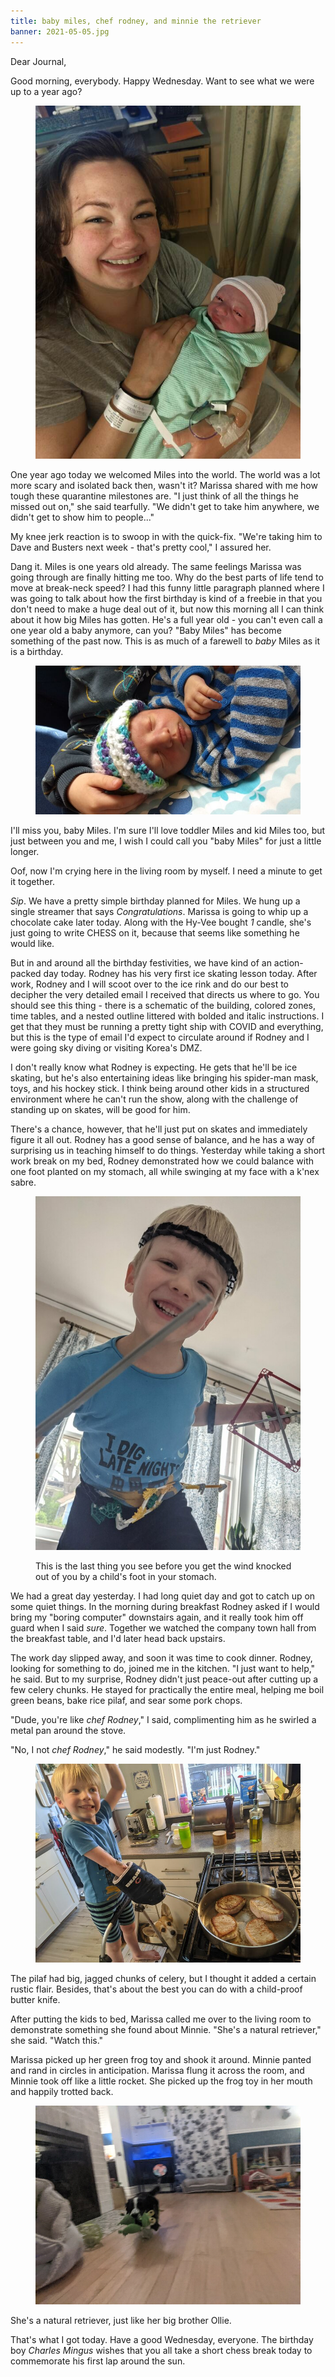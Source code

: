```yaml
---
title: baby miles, chef rodney, and minnie the retriever
banner: 2021-05-05.jpg
---
```


Dear Journal,

Good morning, everybody.  Happy Wednesday.  Want to see what we were
up to a year ago?

<figure>
  <a href="/images/2021-05-05-momma-and-miles.jpg">
    <img alt="miles-and-momma" src="/images/2021-05-05-momma-and-miles.jpg"/>
  </a>
</figure>

One year ago today we welcomed Miles into the world.  The world was a
lot more scary and isolated back then, wasn't it?  Marissa shared with
me how tough these quarantine milestones are.  "I just think of all
the things he missed out on," she said tearfully.  "We didn't get to
take him anywhere, we didn't get to show him to people..."

My knee jerk reaction is to swoop in with the quick-fix.  "We're
taking him to Dave and Busters next week - that's pretty cool," I
assured her.

Dang it.  Miles is one years old already.  The same feelings Marissa
was going through are finally hitting me too.  Why do the best parts
of life tend to move at break-neck speed?  I had this funny little
paragraph planned where I was going to talk about how the first
birthday is kind of a freebie in that you don't need to make a huge
deal out of it, but now this morning all I can think about it how big
Miles has gotten.  He's a full year old - you can't even call a one
year old a baby anymore, can you?  "Baby Miles" has become something
of the past now.  This is as much of a farewell to _baby_ Miles as it
is a birthday.

<figure>
  <a href="/images/2021-05-05-miles.jpg">
    <img alt="miles" src="/images/2021-05-05-miles.jpg"/>
  </a>
</figure>

I'll miss you, baby Miles.  I'm sure I'll love toddler Miles and kid
Miles too, but just between you and me, I wish I could call you "baby
Miles" for just a little longer.

Oof, now I'm crying here in the living room by myself.  I need a
minute to get it together.

_Sip_.  We have a pretty simple birthday planned for Miles.  We hung
up a single streamer that says _Congratulations_.  Marissa is going to
whip up a chocolate cake later today.  Along with the Hy-Vee bought
_1_ candle, she's just going to write CHESS on it, because that seems
like something he would like.

But in and around all the birthday festivities, we have kind of an
action-packed day today.  Rodney has his very first ice skating lesson
today.  After work, Rodney and I will scoot over to the ice rink and
do our best to decipher the very detailed email I received that
directs us where to go.  You should see this thing - there is a
schematic of the building, colored zones, time tables, and a nested
outline littered with bolded and italic instructions.  I get that they
must be running a pretty tight ship with COVID and everything, but
this is the type of email I'd expect to circulate around if Rodney and
I were going sky diving or visiting Korea's DMZ.

I don't really know what Rodney is expecting.  He gets that he'll be
ice skating, but he's also entertaining ideas like bringing his
spider-man mask, toys, and his hockey stick.  I think being around
other kids in a structured environment where he can't run the show,
along with the challenge of standing up on skates, will be good for
him.

There's a chance, however, that he'll just put on skates and
immediately figure it all out.  Rodney has a good sense of balance,
and he has a way of surprising us in teaching himself to do things.
Yesterday while taking a short work break on my bed, Rodney
demonstrated how we could balance with one foot planted on my stomach,
all while swinging at my face with a k'nex sabre.

<figure>
  <a href="/images/2021-05-05-fight.jpg">
    <img alt="fight" src="/images/2021-05-05-fight.jpg"/>
  </a>
  <figcaption><p>This is the last thing you see before you get the
  wind knocked out of you by a child's foot in your stomach.</p></figcaption>
</figure>

We had a great day yesterday.  I had long quiet day and got to catch
up on some quiet things.  In the morning during breakfast Rodney asked
if I would bring my "boring computer" downstairs again, and it really
took him off guard when I said _sure_.  Together we watched the
company town hall from the breakfast table, and I'd later head back
upstairs.

The work day slipped away, and soon it was time to cook dinner.
Rodney, looking for something to do, joined me in the kitchen.  "I
just want to help," he said.  But to my surprise, Rodney didn't just
peace-out after cutting up a few celery chunks.  He stayed for
practically the entire meal, helping me boil green beans, bake rice
pilaf, and sear some pork chops.

"Dude, you're like _chef Rodney_," I said, complimenting him as he
swirled a metal pan around the stove.

"No, I not _chef Rodney_," he said modestly.  "I'm just Rodney."

<figure>
  <a href="/images/2021-05-05-chef-rodney.jpg">
    <img alt="chef-rodney.jpg" src="/images/2021-05-05-chef-rodney.jpg"/>
  </a>
</figure>

The pilaf had big, jagged chunks of celery, but I thought it added a
certain rustic flair.  Besides, that's about the best you can do with
a child-proof butter knife.

After putting the kids to bed, Marissa called me over to the living
room to demonstrate something she found about Minnie.  "She's a
natural retriever," she said.  "Watch this."

Marissa picked up her green frog toy and shook it around.  Minnie
panted and rand in circles in anticipation.  Marissa flung it across
the room, and Minnie took off like a little rocket.  She picked up the
frog toy in her mouth and happily trotted back.

<figure>
  <a href="/images/2021-05-05-minnie-the-retriever.jpg">
    <img alt="minnie-the-retriever.jpg" src="/images/2021-05-05-minnie-the-retriever.jpg"/>
  </a>
</figure>

She's a natural retriever, just like her big brother Ollie.

That's what I got today.  Have a good Wednesday, everyone.  The
birthday boy _Charles Mingus_ wishes that you all take a short chess
break today to commemorate his first lap around the sun.
